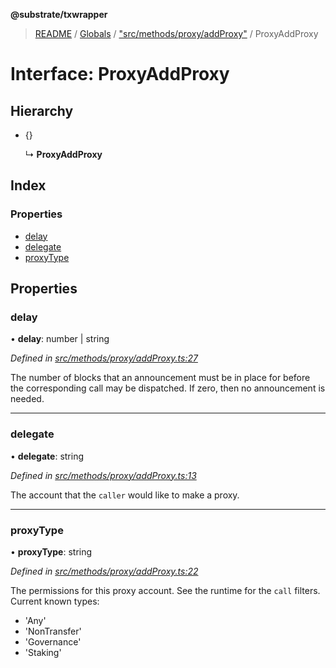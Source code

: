 **@substrate/txwrapper**

> [README](../README.md) / [Globals](../globals.md) / ["src/methods/proxy/addProxy"](../modules/_src_methods_proxy_addproxy_.md) / ProxyAddProxy

# Interface: ProxyAddProxy

## Hierarchy

* {}

  ↳ **ProxyAddProxy**

## Index

### Properties

* [delay](_src_methods_proxy_addproxy_.proxyaddproxy.md#delay)
* [delegate](_src_methods_proxy_addproxy_.proxyaddproxy.md#delegate)
* [proxyType](_src_methods_proxy_addproxy_.proxyaddproxy.md#proxytype)

## Properties

### delay

•  **delay**: number \| string

*Defined in [src/methods/proxy/addProxy.ts:27](https://github.com/paritytech/txwrapper/blob/5c4d9c5/src/methods/proxy/addProxy.ts#L27)*

The number of blocks that an announcement must be in place for before the corresponding call
may be dispatched. If zero, then no announcement is needed.

___

### delegate

•  **delegate**: string

*Defined in [src/methods/proxy/addProxy.ts:13](https://github.com/paritytech/txwrapper/blob/5c4d9c5/src/methods/proxy/addProxy.ts#L13)*

The account that the `caller` would like to make a proxy.

___

### proxyType

•  **proxyType**: string

*Defined in [src/methods/proxy/addProxy.ts:22](https://github.com/paritytech/txwrapper/blob/5c4d9c5/src/methods/proxy/addProxy.ts#L22)*

The permissions for this proxy account. See the runtime for the `call` filters.
Current known types:
  - 'Any'
  - 'NonTransfer'
  - 'Governance'
  - 'Staking'
